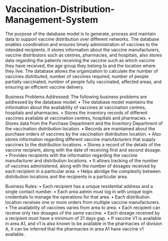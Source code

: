 # Vaccination-Distribution-Management-System
The purpose of the database model is to generate, process and maintain data to support vaccine distribution over different networks. The database enables coordination and ensures timely administration of vaccines to the intended recipients. It stores information about the vaccine manufacturers, vaccine distributors such as centres, pharmacies, and hospitals, also stores data regarding the patients receiving the vaccine such as which vaccine they have received, the age group they belong to and the location where they live. The database allows the organization to calculate the number of vaccines distributed, number of vaccines required, number of people partially vaccinated, number of people fully vaccinated, affected areas, and ensuring an efficient vaccine delivery.

Business Problems Addressed:
The following business problems are addressed by the database model:
• The database model maintains the information about the availability of vaccines at vaccination centres,
hospitals and pharmacies.
• Stores the inventory records of different vaccines available at vaccination centres, hospitals and pharmacies.
• Stores data from the Purchase Department and the Inventory Department of the vaccination distribution
location.
• Records are maintained about the purchase orders of vaccines by the vaccination distribution location.
• Also stores information regarding different vaccine manufacturers that supply vaccines to the distribution
locations.
• Stores a record of the details of the vaccine recipient, along with the date of receiving first and second
dosage.
• Provides recipients with the information regarding the vaccine manufacturer and distribution locations.
• It allows tracking of the number of vaccines administered, along with the number of dosages received by
each recipient in a particular area.
• Helps abridge the complexity between distribution locations and the recipients in a particular area.

Business Rules:
• Each recipient has a unique residential address and a single contact number.
• Each area admin must log in with unique login credentials to manage the operations for that area.
• Each distribution location receives one or more orders from multiple vaccine manufacturers.
• The availability of vaccines varies from area to area.
• Each recipient can receive only two dosages of the same vaccine.
• Each dosage received by a recipient must have a minimum of 21 days gap.
• If vaccine V1 is available in area A1, and v1 is also known to be available in the pharmacies of division A, it can be inferred that the pharmacies in area A1 have vaccine v1 available.
